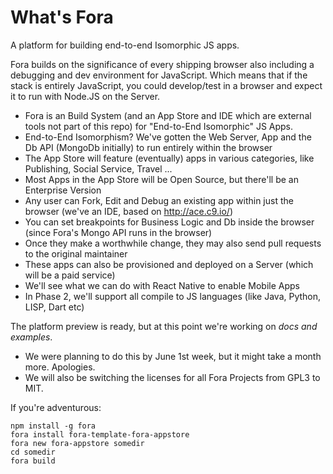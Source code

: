 # What's Fora
A platform for building end-to-end Isomorphic JS apps.

Fora builds on the significance of every shipping browser also including a debugging and dev environment for JavaScript.
Which means that if the stack is entirely JavaScript, you could develop/test in a browser and expect it to run with Node.JS on the Server.

- Fora is an Build System (and an App Store and IDE which are external tools not part of this repo) for "End-to-End Isomorphic" JS Apps.
- End-to-End Isomorphism? We've gotten the Web Server, App and the Db API (MongoDb initially) to run entirely within the browser
- The App Store will feature (eventually) apps in various categories, like Publishing, Social Service, Travel ...
- Most Apps in the App Store will be Open Source, but there'll be an Enterprise Version
- Any user can Fork, Edit and Debug an existing app within just the browser (we've an IDE, based on http://ace.c9.io/)
- You can set breakpoints for Business Logic and Db inside the browser (since Fora's Mongo API runs in the browser)
- Once they make a worthwhile change, they may also send pull requests to the original maintainer
- These apps can also be provisioned and deployed on a Server (which will be a paid service)
- We'll see what we can do with React Native to enable Mobile Apps
- In Phase 2, we'll support all compile to JS languages (like Java, Python, LISP, Dart etc)

The platform preview is ready, but at this point we're working on *docs and examples*.
- We were planning to do this by June 1st week, but it might take a month more. Apologies.
- We will also be switching the licenses for all Fora Projects from GPL3 to MIT.

If you're adventurous:
```
npm install -g fora
fora install fora-template-fora-appstore
fora new fora-appstore somedir
cd somedir
fora build
```
